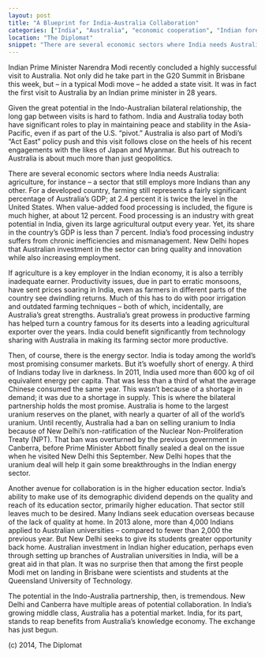```yaml
---
layout: post
title: "A Blueprint for India-Australia Collaboration"
categories: ["India", "Australia", "economic cooperation", "Indian foreign policy"]
location: "The Diplomat"
snippet: "There are several economic sectors where India needs Australia: agriculture, for instance – a sector that still employs more Indians than any other. For a developed country, farming still represents a fairly significant percentage of Australia’s GDP; at 2.4 percent it is twice the level in the United States. When value-added food processing is included, the figure is much higher, at about 12 percent. (Published in The Diplomat)"
---
```


Indian Prime Minister Narendra Modi recently concluded a highly successful visit to Australia. Not only did he take part in the G20 Summit in Brisbane this week, but – in a typical Modi move – he added a state visit. It was in fact the first visit to Australia by an Indian prime minister in 28 years.

Given the great potential in the Indo-Australian bilateral relationship, the long gap between visits is hard to fathom. India and Australia today both have significant roles to play in maintaining peace and stability in the Asia-Pacific, even if as part of the U.S. “pivot.” Australia is also part of Modi’s “Act East” policy push and this visit follows close on the heels of his recent engagements with the likes of Japan and Myanmar. But his outreach to Australia is about much more than just geopolitics.

There are several economic sectors where India needs Australia: agriculture, for instance – a sector that still employs more Indians than any other. For a developed country, farming still represents a fairly significant percentage of Australia’s GDP; at 2.4 percent it is twice the level in the United States. When value-added food processing is included, the figure is much higher, at about 12 percent. Food processing is an industry with great potential in India, given its large agricultural output every year. Yet, its share in the country’s GDP is less than 7 percent. India’s food processing industry suffers from chronic inefficiencies and mismanagement. New Delhi hopes that Australian investment in the sector can bring quality and innovation while also increasing employment.

If agriculture is a key employer in the Indian economy, it is also a terribly inadequate earner. Productivity issues, due in part to erratic monsoons, have sent prices soaring in India, even as farmers in different parts of the country see dwindling returns. Much of this has to do with poor irrigation and outdated farming techniques – both of which, incidentally, are Australia’s great strengths. Australia’s great prowess in productive farming has helped turn a country famous for its deserts into a leading agricultural exporter over the years. India could benefit significantly from technology sharing with Australia in making its farming sector more productive.

Then, of course, there is the energy sector. India is today among the world’s most promising consumer markets. But it’s woefully short of energy. A third of Indians today live in darkness. In 2011, India used more than 600 kg of oil equivalent energy per capita. That was less than a third of what the average Chinese consumed the same year. This wasn’t because of a shortage in demand; it was due to a shortage in supply. This is where the bilateral partnership holds the most promise. Australia is home to the largest uranium reserves on the planet, with nearly a quarter of all of the world’s uranium. Until recently, Australia had a ban on selling uranium to India because of New Delhi’s non-ratification of the Nuclear Non-Proliferation Treaty (NPT). That ban was overturned by the previous government in Canberra, before Prime Minister Abbott finally sealed a deal on the issue when he visited New Delhi this September. New Delhi hopes that the uranium deal will help it gain some breakthroughs in the Indian energy sector.

Another avenue for collaboration is in the higher education sector. India’s ability to make use of its demographic dividend depends on the quality and reach of its education sector, primarily higher education. That sector still leaves much to be desired. Many Indians seek education overseas because of the lack of quality at home. In 2013 alone, more than 4,000 Indians applied to Australian universities – compared to fewer than 2,000 the previous year. But New Delhi seeks to give its students greater opportunity back home. Australian investment in Indian higher education, perhaps even through setting up branches of Australian universities in India, will be a great aid in that plan. It was no surprise then that among the first people Modi met on landing in Brisbane were scientists and students at the Queensland University of Technology.

The potential in the Indo-Australia partnership, then, is tremendous. New Delhi and Canberra have multiple areas of potential collaboration. In India’s growing middle class, Australia has a potential market. India, for its part, stands to reap benefits from Australia’s knowledge economy. The exchange has just begun.

(c) 2014, The Diplomat
